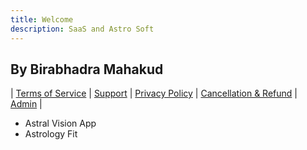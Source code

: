```yaml
---
title: Welcome
description: SaaS and Astro Soft
---
```


## By Birabhadra Mahakud


| [Terms of Service](terms-of-service.md) | [Support](support.md) | [Privacy Policy](privacy-policy.md) | [Cancellation & Refund](cancellation.md) | [Admin](https://github.com/mbirabhadra/mbirabhadra.github.io/edit/master/index.md) |  

- Astral Vision App
- Astrology Fit
